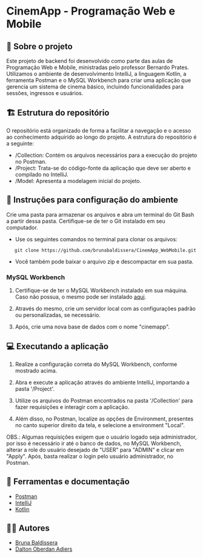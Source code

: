 # CinemApp - Programação Web e Mobile

## 🚀 Sobre o projeto

Este projeto de backend foi desenvolvido como parte das aulas de Programação Web e Mobile, ministradas pelo professor Bernardo Prates. Utilizamos o ambiente de desenvolvimento IntelliJ, a linguagem Kotlin, a ferramenta Postman e o MySQL Workbench para criar uma aplicação que gerencia um sistema de cinema básico, incluindo funcionalidades para sessões, ingressos e usuários.

## 🏗️ Estrutura do repositório 

O repositório está organizado de forma a facilitar a navegação e o acesso ao conhecimento adquirido ao longo do projeto. A estrutura do repositório é a seguinte:

- /Collection: Contém os arquivos necessários para a execução do projeto no Postman.
- /Project: Trata-se do código-fonte da aplicação que deve ser aberto e compilado no IntelliJ.
- /Model: Apresenta a modelagem inicial do projeto.

## 🔨 Instruções para configuração do ambiente

Crie uma pasta para armazenar os arquivos e abra um terminal do Git Bash a partir dessa pasta. Certifique-se de ter o Git instalado em seu computador.
   
- Use os seguintes comandos no terminal para clonar os arquivos:

```
   git clone https://github.com/brunabaldissera/CinemApp_WebMobile.git
```

- Você também pode baixar o arquivo zip e descompactar em sua pasta.


### MySQL Workbench

1. Certifique-se de ter o MySQL Workbench instalado em sua máquina. Caso não possua, o mesmo pode ser instalado [aqui](https://dev.mysql.com/downloads/).

2. Através do mesmo, crie um servidor local com as configurações padrão ou personalizadas, se necessário.

3. Após, crie uma nova base de dados com o nome "cinemapp". 

## 💻 Executando a aplicação

1. Realize a configuração correta do MySQL Workbench, conforme mostrado acima.

2. Abra e execute a aplicação através do ambiente IntelliJ, importando a pasta '/Project'.

3. Utilize os arquivos do Postman encontrados na pasta '/Collection' para fazer requisições e interagir com a aplicação.

4. Além disso, no Postman, localize as opções de Environment, presentes no canto superior direito da tela, e selecione a environment "Local".

OBS.: Algumas requisições exigem que o usuário logado seja administrador, por isso é necessário ir até o banco de dados, no MySQL Workbench, alterar a role do usuário desejado de "USER" para "ADMIN" e clicar em "Apply". Após, basta realizar o login pelo usuário administrador, no Postman.

## 🔧 Ferramentas e documentação

- [Postman](https://www.postman.com/)
- [IntelliJ](https://www.jetbrains.com/pt-br/idea/)
- [Kotlin](https://kotlinlang.org/)

## 	👨‍💻 Autores

- [Bruna Baldissera](https://github.com/brunabaldissera)
- [Dalton Oberdan Adiers](https://github.com/daltonadiers)
